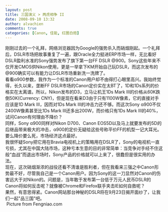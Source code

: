 ```yaml
---
layout: post
title: 三国演义 > 两虎相争 II
date: 2008-09-10 13:32
author: alvachien
comments: true
categories: [Canon, 佳能, 红圈白炮]
---
```

<div>刚刚过去的一个礼拜，网络浏览器因为Google的强势杀入而硝烟刚起。一个礼拜后，DSLR市场把故事重复了一遍，跟Oracle全力挺进ERP市场一样，无比看好DSLR盈利水准的Sony强势发布了旗下第一台FF DSLR @900。Sony这些年来不仅开发CMOS供Nikon使用，更是一举拿下KM开始自己玩DSLR，而这次发布的@900确实可以有能力让DSLR市场重新洗一洗牌了。</div>
<div> </div>
<div>看看α900参数，我作为一个标准的Canon用户却不由得打心眼里高兴。我始终觉得，长久以来，垄断FF DSLR市场的Canon定价实在太BT了，1D和1Ds系列的价格实在太离谱。所以，Nikon发布的D3，立马让机王1Ds Mark III的价格从60K跌倒50K(Currency: CNY)，但是现在看来D3由于只有1100W像素，它的直接对手应该是1D Mark III，因而对1Ds Mark III的冲击力还不够。而这次Sony α900不仅2400W像素甚至比1Ds Mark III还多出200W，而价格只有1Ds Mark III的40%，试问Canon有何理由不降价？</div>
<div> </div>
<div>同样，Sony α900同样对Nikon D700、Canon EOS5D以及马上就要发布的5D的后继品带来极大的冲击，α900的定价无疑给这些号称平价FF的机型一记大耳光。要么降价要么死，市场经济这点最好。</div>
<div> </div>
<div>我很怀疑Sony把它用在Bravia电视机上的策略用在DSLR了，Sony的电视机一直亏损，尤其在中国大陆市场，这种亏本生意的目的非常简单：当竞争对手经不住这般“血战”而退出市场时，Sony产品的价格就可以上来了，很蠢但是很实用的办法。</div>
<div> </div>
<div>现在，这次硝烟渐浓的战役还看不清谁是胜利者，但在我看来三强之中Canon形势最不好，尽管我自己是一个Canon用户。因为Sony的这一刀显然对Canon的伤害远大于对Nikon的。问题是，当年敢于发布第一台低于万元人民币DSLR的Canon将如何反击呢？就像被Chrome和Firefox联手夹击IE如何自救呢？</div>
<div> </div>
<div>果然，有意思得紧。Canon网站那台神秘的DSLR将在9月23日揭开面纱了，让我们一起"品三国"吧。</div>
<div> </div>
<div><img src="http://img2.fengniao.com/product/23_450x337/560/ceOy1LBS56Ht6.jpg" alt="" />
Picture from Fengniao.com</div>
